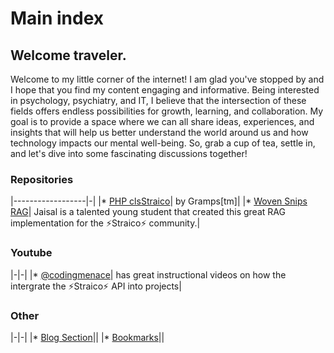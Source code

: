 # Main index

## Welcome traveler.

Welcome to my little corner of the internet! I am glad you've stopped by and I hope that you find my content engaging and informative. Being interested in psychology, psychiatry, and IT, I believe that the intersection of these fields offers endless possibilities for growth, learning, and collaboration. My goal is to provide a space where we can all share ideas, experiences, and insights that will help us better understand the world around us and how technology impacts our mental well-being. So, grab a cup of tea, settle in, and let's dive into some fascinating discussions together!


### Repositories

|------------------|-|
|* [PHP clsStraico](https://github.com/roelfrenkema/clsStraico)| by Gramps[tm]|
|* [Woven Snips RAG](https://github.com/ekjaisal/WovenSnips)| Jaisal is a talented young student that created this great RAG implementation for the ⚡Straico⚡ community.|

### Youtube

|-|-|
|* [@codingmenace](https://www.youtube.com/@codingmenace)| has great instructional videos on how the intergrate the ⚡Straico⚡ API into projects| 

### Other

|-|-|
|* [Blog Section](blog)||
|* [Bookmarks](bookmarks.md)||

